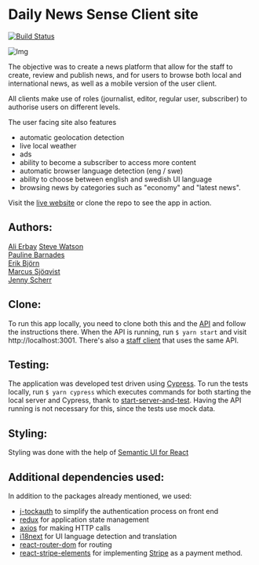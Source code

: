 # Daily News Sense Client site

 [![Build Status](https://semaphoreci.com/api/v1/jysmys/newsroom_client-april-2020/branches/development/badge.svg)](https://semaphoreci.com/jysmys/newsroom_client-april-2020)
 
 ![Img](https://i.imgur.com/D5aeat2.png)


The objective was to create a news platform that allow for the staff to create, review and publish news, and for users to browse both local and international news, as well as a mobile version of the user client.

All clients make use of roles (journalist, editor, regular user, subscriber) to authorise users on different levels.

The user facing site also features 
* automatic geolocation detection
* live local weather
* ads 
* ability to become a subscriber to access more content
* automatic browser language detection (eng / swe)
* ability to choose between english and swedish UI language
* browsing news by categories such as "economy" and "latest news".

Visit the [live website](http://dailynewssense.netlify.app) or clone the repo to see the app in action.


## Authors:

[Ali Erbay](https://github.com/kermit-klein) 
[Steve Watson](https://github.com/designerofthing)  
[Pauline Barnades](https://github.com/PaulineBA)  
[Erik Björn](https://github.com/erikbjoern)  
[Marcus Sjöqvist](https://github.com/viamarcus)  
[Jenny Scherr](https://github.com/jysmys)  


## Clone:

To run this app locally, you need to clone both this and the [API](https://github.com/kermit-klein/newsroom_api-april-2020) and follow the instructions there. When the API is running, run `$ yarn start` and visit http://localhost:3001. There's also a [staff client](https://github.com/kermit-klein/newsroom_staff-april-2020) that uses the same API.

## Testing:

The application was developed test driven using [Cypress](https://cypress.io). To run the tests locally, run `$ yarn cypress` which executes commands for both starting the local server and Cypress, thank to [start-server-and-test](https://github.com/bahmutov/start-server-and-test#readme). Having the API running is not necessary for this, since the tests use mock data.

## Styling:

Styling was done with the help of [Semantic UI for React](https://react.semantic-ui.com/)

## Additional dependencies used:

In addition to the packages already mentioned, we used:
* [j-tockauth](https://github.com/Eth3rnit3/j-tockauth#readme) to simplify the authentication process on front end
* [redux](https://redux.js.org/introduction/getting-started) for application state management
* [axios](https://github.com/axios/axios#readme) for making HTTP calls
* [i18next](https://react.i18next.com/) for UI language detection and translation
* [react-router-dom](https://github.com/ReactTraining/react-router/tree/master/packages/react-router-dom#readme) for routing
* [react-stripe-elements](https://github.com/stripe/react-stripe-elements#readme) for implementing [Stripe](https://stripe.com/en-se?utm_campaign=paid_brand-SE_se_Search_Brand_Stripe-6498153775&utm_medium=cpc&utm_source=google&ad_content=382002499158&utm_term=stripe&utm_matchtype=e&utm_adposition=&utm_device=c&gclid=CjwKCAjwrvv3BRAJEiwAhwOdM0LlI0h39LjMm9hii6WmFv3OqXkl8XI2WP4GBDJEwXrMOCv6olZ4QxoCuzUQAvD_BwE) as a payment method.
